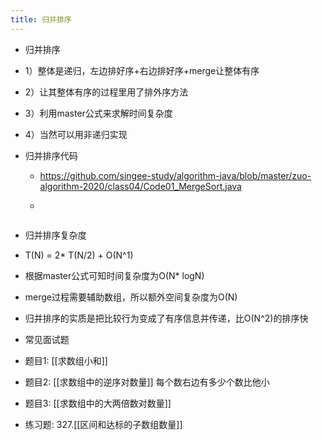 ```yaml
---
title: 归并排序
---
```


- 归并排序

- 1）整体是递归，左边排好序+右边排好序+merge让整体有序  

- 2）让其整体有序的过程里用了排外序方法  

- 3）利用master公式来求解时间复杂度  

- 4）当然可以用非递归实现  

- 归并排序代码
	 - https://github.com/singee-study/algorithm-java/blob/master/zuo-algorithm-2020/class04/Code01_MergeSort.java

	 - 
```java

```

- 归并排序复杂度

- T(N) = 2* T(N/2) + O(N^1)

- 根据master公式可知时间复杂度为O(N* logN)  

- merge过程需要辅助数组，所以额外空间复杂度为O(N)  

- 归并排序的实质是把比较行为变成了有序信息并传递，比O(N^2)的排序快

- 常见面试题

- 题目1: [[求数组小和]]  

- 题目2: [[求数组中的逆序对数量]]  每个数右边有多少个数比他小  

- 题目3: [[求数组中的大两倍数对数量]]   

- 练习题:  327.[[区间和达标的子数组数量]]  
